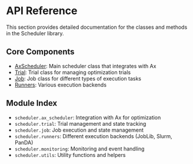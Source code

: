 # API Reference

This section provides detailed documentation for the classes and methods in the Scheduler library.

## Core Components

- [AxScheduler](ax_scheduler.md): Main scheduler class that integrates with Ax
- [Trial](trial.md): Trial class for managing optimization trials
- [Job](job.md): Job class for different types of execution tasks
- [Runners](runners.md): Various execution backends

## Module Index

- `scheduler.ax_scheduler`: Integration with Ax for optimization
- `scheduler.trial`: Trial management and state tracking
- `scheduler.job`: Job execution and state management
- `scheduler.runners`: Different execution backends (JobLib, Slurm, PanDA)
- `scheduler.monitoring`: Monitoring and event handling
- `scheduler.utils`: Utility functions and helpers
